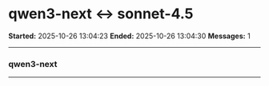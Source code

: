 # qwen3-next ↔ sonnet-4.5

**Started:** 2025-10-26 13:04:23
**Ended:** 2025-10-26 13:04:30
**Messages:** 1

---

### qwen3-next

 

---

